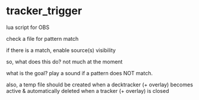 # tracker_trigger
lua script for OBS

check a file for pattern match

if there is a match, enable source(s) visibility

so, what does this do? not much at the moment

what is the goal? play a sound if a pattern does NOT match.

also, a temp file should be created when a decktracker (+ overlay) becomes active
& automatically deleted when a tracker (+ overlay) is closed
